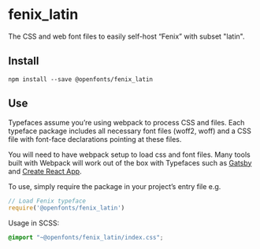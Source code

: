 
# fenix_latin

The CSS and web font files to easily self-host “Fenix” with subset "latin".

## Install

`npm install --save @openfonts/fenix_latin`

## Use

Typefaces assume you’re using webpack to process CSS and files. Each typeface
package includes all necessary font files (woff2, woff) and a CSS file with
font-face declarations pointing at these files.

You will need to have webpack setup to load css and font files. Many tools built
with Webpack will work out of the box with Typefaces such as [Gatsby](https://github.com/gatsbyjs/gatsby)
and [Create React App](https://github.com/facebookincubator/create-react-app).

To use, simply require the package in your project’s entry file e.g.

```javascript
// Load Fenix typeface
require('@openfonts/fenix_latin')
```

Usage in SCSS:
```scss
@import "~@openfonts/fenix_latin/index.css";
```
